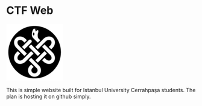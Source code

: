 # CTF Web

![CTF Web Logo](img/ms-icon-150x150.png "Cerrah Site Logo")

This is simple website built for Istanbul University Cerrahpaşa students. The plan is hosting it on github simply.
